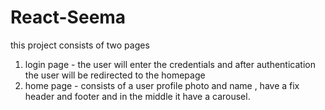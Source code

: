 # React-Seema

this project consists of two pages
1) login page - the user will enter the credentials and after authentication the user will be redirected to the homepage
2) home page - consists of a user profile photo and name , have a fix header and footer and in the middle it have a carousel.
